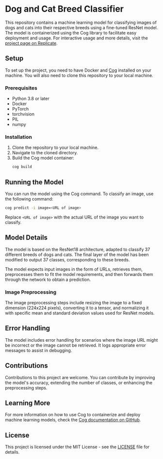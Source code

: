 # Dog and Cat Breed Classifier

This repository contains a machine learning model for classifying images of dogs and cats into their respective breeds using a fine-tuned ResNet model. The model is containerized using the Cog library to facilitate easy deployment and usage. For interactive usage and more details, visit the [project page on Replicate](https://replicate.com/mopineyro/resnet_breeds_finetuned).

## Setup

To set up the project, you need to have Docker and [Cog](https://github.com/replicate/cog?tab=readme-ov-file#install) installed on your machine. You will also need to clone this repository to your local machine.

### Prerequisites

- Python 3.8 or later
- Docker
- PyTorch
- torchvision
- PIL
- numpy

### Installation

1. Clone the repository to your local machine.
2. Navigate to the cloned directory.
3. Build the Cog model container:
   ```bash
   cog build
   ```

## Running the Model

You can run the model using the Cog command. To classify an image, use the following command:

```bash
cog predict -i image=<URL of image>
```

Replace `<URL of image>` with the actual URL of the image you want to classify.

## Model Details

The model is based on the ResNet18 architecture, adapted to classify 37 different breeds of dogs and cats. The final layer of the model has been modified to output 37 classes, corresponding to these breeds.

The model expects input images in the form of URLs, retrieves them, preprocesses them to fit the model requirements, and then forwards them through the network to obtain a prediction.

### Image Preprocessing

The image preprocessing steps include resizing the image to a fixed dimension (224x224 pixels), converting it to a tensor, and normalizing it with specific mean and standard deviation values used for ResNet models.

## Error Handling

The model includes error handling for scenarios where the image URL might be incorrect or the image cannot be retrieved. It logs appropriate error messages to assist in debugging.

## Contributions

Contributions to this project are welcome. You can contribute by improving the model's accuracy, extending the number of classes, or enhancing the preprocessing steps.

## Learning More

For more information on how to use Cog to containerize and deploy machine learning models, check the [Cog documentation on GitHub](https://github.com/replicate/cog).

## License

This project is licensed under the MIT License - see the [LICENSE](LICENSE) file for details.